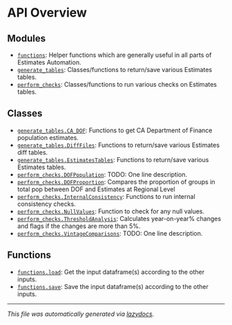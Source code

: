 <!-- markdownlint-disable -->

# API Overview

## Modules

- [`functions`](./functions.md#module-functions): Helper functions which are generally useful in all parts of Estimates Automation.
- [`generate_tables`](./generate_tables.md#module-generate_tables): Classes/functions to return/save various Estimates tables.
- [`perform_checks`](./perform_checks.md#module-perform_checks): Classes/functions to run various checks on Estimates tables.

## Classes

- [`generate_tables.CA_DOF`](./generate_tables.md#class-ca_dof): Functions to get CA Department of Finance population estimates.
- [`generate_tables.DiffFiles`](./generate_tables.md#class-difffiles): Functions to return/save various Estimates diff tables.
- [`generate_tables.EstimatesTables`](./generate_tables.md#class-estimatestables): Functions to return/save various Estimates tables.
- [`perform_checks.DOFPopulation`](./perform_checks.md#class-dofpopulation): TODO: One line description.
- [`perform_checks.DOFProportion`](./perform_checks.md#class-dofproportion): Compares the proportion of groups in total pop between DOF and Estimates at Regional Level
- [`perform_checks.InternalConsistency`](./perform_checks.md#class-internalconsistency): Functions to run internal consistency checks.
- [`perform_checks.NullValues`](./perform_checks.md#class-nullvalues): Function to check for any null values.
- [`perform_checks.ThresholdAnalysis`](./perform_checks.md#class-thresholdanalysis): Calculates year-on-year% changes and flags if the changes are more than 5%.
- [`perform_checks.VintageComparisons`](./perform_checks.md#class-vintagecomparisons): TODO: One line description.

## Functions

- [`functions.load`](./functions.md#function-load): Get the input dataframe(s) according to the other inputs.
- [`functions.save`](./functions.md#function-save): Save the input dataframe(s) according to the other inputs.


---

_This file was automatically generated via [lazydocs](https://github.com/ml-tooling/lazydocs)._
